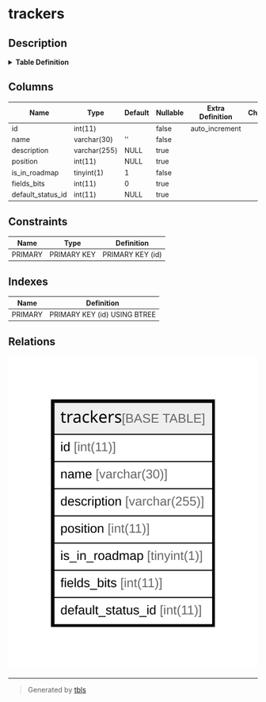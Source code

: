 # trackers

## Description

<details>
<summary><strong>Table Definition</strong></summary>

```sql
CREATE TABLE `trackers` (
  `id` int(11) NOT NULL AUTO_INCREMENT,
  `name` varchar(30) NOT NULL DEFAULT '',
  `description` varchar(255) DEFAULT NULL,
  `position` int(11) DEFAULT NULL,
  `is_in_roadmap` tinyint(1) NOT NULL DEFAULT 1,
  `fields_bits` int(11) DEFAULT 0,
  `default_status_id` int(11) DEFAULT NULL,
  PRIMARY KEY (`id`)
) ENGINE=InnoDB AUTO_INCREMENT=[Redacted by tbls] DEFAULT CHARSET=utf8mb4 COLLATE=utf8mb4_general_ci
```

</details>

## Columns

| Name | Type | Default | Nullable | Extra Definition | Children | Parents | Comment |
| ---- | ---- | ------- | -------- | ---------------- | -------- | ------- | ------- |
| id | int(11) |  | false | auto_increment |  |  |  |
| name | varchar(30) | '' | false |  |  |  |  |
| description | varchar(255) | NULL | true |  |  |  |  |
| position | int(11) | NULL | true |  |  |  |  |
| is_in_roadmap | tinyint(1) | 1 | false |  |  |  |  |
| fields_bits | int(11) | 0 | true |  |  |  |  |
| default_status_id | int(11) | NULL | true |  |  |  |  |

## Constraints

| Name | Type | Definition |
| ---- | ---- | ---------- |
| PRIMARY | PRIMARY KEY | PRIMARY KEY (id) |

## Indexes

| Name | Definition |
| ---- | ---------- |
| PRIMARY | PRIMARY KEY (id) USING BTREE |

## Relations

![er](trackers.svg)

---

> Generated by [tbls](https://github.com/k1LoW/tbls)
